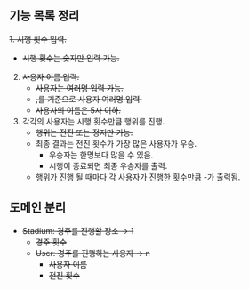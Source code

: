 ## 기능 목록 정리

~~1. 시행 횟수 입력.~~
   - ~~시행 횟수는 숫자만 입력 가능.~~
2. ~~사용자 이름 입력.~~
   - ~~사용자는 여러명 입력 가능.~~
   - ~~,를 기준으로 사용자 여러명 입력.~~
   - ~~사용자의 이름은 5자 이하.~~
3. 각각의 사용자는 시행 횟수만큼 행위를 진행.
   - ~~행위는 전진 또는 정지만 가능.~~
   - 최종 결과는 전진 횟수가 가장 많은 사용자가 우승.
     - 우승자는 한명보다 많을 수 있음.
     - 시행이 종료되면 최종 우승자를 출력.
   - 행위가 진행 될 때마다 각 사용자가 진행한 횟수만큼 -가 출력됨.

## 도메인 분리

- ~~Stadium: 경주를 진행할 장소 → 1~~
  - ~~경주 횟수~~
  - ~~User: 경주를 진행하는 사용자 → n~~
    - ~~사용자 이름~~
    - ~~전진 횟수~~
